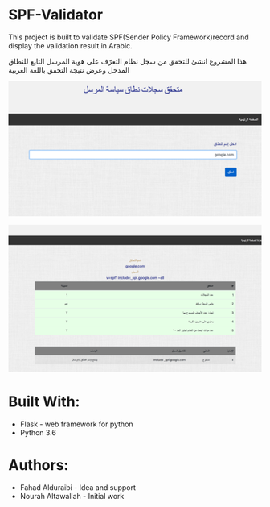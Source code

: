 # SPF-Validator

This project is built to validate SPF(Sender Policy Framework)record and display the validation result in Arabic.

هذا المشروع انشئ للتحقق من سجل نظام التعرّف على هوية المرسل التابع للنطاق المدخل وعرض نتيجة التحقق باللغة العربية 


![home page](/github-images/homePage.png)

![result](/github-images/validationResult.png)

 
 
# Built With:

* Flask - web framework for python
* Python 3.6

# Authors:

* Fahad Alduraibi - Idea and support
* Nourah Altawallah - Initial work
